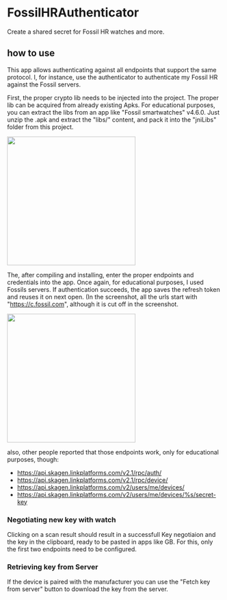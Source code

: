 # FossilHRAuthenticator
Create a shared secret for Fossil HR watches and more.

## how to use
This app allows authenticating against all endpoints that support the same protocol.
I, for instance, use the authenticator to authenticate my Fossil HR against the Fossil servers.

First, the proper crypto lib needs to be injected into the project. 
The proper lib can be acquired from already existing Apks.
For educational purposes, you can extract the libs from an app like "Fossil smartwatches" v4.6.0.
Just unzip the .apk and extract the "libs/" content, and pack it into the "jniLibs" folder from this project.

<img src="https://user-images.githubusercontent.com/26143255/107892793-af46ea00-6f27-11eb-8c82-045e58be71e2.png" width="300" />

The, after compiling and installing, enter the proper endpoints and credentials into the app.
Once again, for educational purposes, I used Fossils servers.
If authentication succeeds, the app saves the refresh token and reuses it on next open.
(In the screenshot, all the urls start with "https://c.fossil.com", although it is cut off in the screenshot.

<img src="https://user-images.githubusercontent.com/26143255/145288512-c38fa91b-7d1d-4dec-9c51-3aef34867b10.png" width="300" />

also, other people reported that those endpoints work, only for educational purposes, though:
- https://api.skagen.linkplatforms.com/v2.1/rpc/auth/
- https://api.skagen.linkplatforms.com/v2.1/rpc/device/
- https://api.skagen.linkplatforms.com/v2/users/me/devices/
- https://api.skagen.linkplatforms.com/v2/users/me/devices/%s/secret-key

### Negotiating new key with watch
Clicking on a scan result should result in a successfull Key negotiaion and the key in the clipboard,
ready to be pasted in apps like GB.
For this, only the first two endpoints need to be configured.

### Retrieving key from Server
If the device is paired with the manufacturer you can use the "Fetch key from server" button to download the key from the server.

